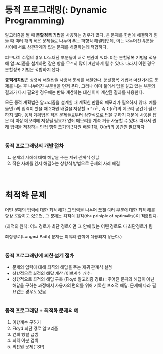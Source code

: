 # 동적 프로그래밍(: Dynamic Programming)

알고리즘을 짤 때 **분할정복 기법**을 사용하는 경우가 많다. 큰 문제를 한번에 해결하기 힘들 때 여러 개의 작은 문제들로 나누어 푸는 하향식 해결법인데, 이는 나누어진 부분들 사이에 서로 상관관계가 없는 문제를 해결하는데 적합하다. 

피보나치 수열의 경우 나누어진 부분들이 서로 연관이 있다. 이는 분할정복 기법을 적용해 알고리즘을 설계하면 같은 항을 무수히 많이 계산하게 될 수 있다. 따라서 이런 경우 분할정복 기법은 적합하지 않다.

**동적계획법**은 상향식 해결법을 사용해 문제를 해결한다. 분할정복 기법과 마찬가지로 문제를 나눈 후 나누어진 부분들을 먼저 푼다. 그러나 이미 풀어서 답을 알고 있는 부분의 결과가 다시 필요한 경우에는 반복 계산하는 대신 이미 계산된 결과를 사용한다.

모든 동적 계획법은 알고리즘을 설계할 때 계획한 만큼의 메모리가 필요하지 않다. 예를 들면 n의 입력이 있을 때 2차원 배열을 저장할 n * n² , 즉 O(n³)의 메모리 공간이 필요하지 않다. 동적 계획법은 작은 문제들로부터 상향식으로 답을 구하기 때문에 사용된 답은 더 이상 메모리에 저장될 필요가 없어 메모리를 계속 거듭 사용할 수 있다. 따라서 원래 입력을 저장하는 인접 행렬 크기의 2차원 배열 1개, O(n²)의 공간만 필요하다.   <br><br>

### 동적 프로그래밍의 개발 절차

1. 문제의 사례에 대해 해답을 주는 재귀 관계식 정립
2. 작은 사례를 먼저 해결하는 상향식 방법으로 문제의 사례 해결  <br><br><br> 

# 최적화 문제

어떤 문제의 입력에 대한 최적 해가 그 입력을 나누어 쪼갠 여러 부분에 대한 최적 해를 항상 포함하고 있으면, 그 문제는 최적의 원칙(the priniple of optimality)이 적용된다.

(최적의 원칙: 어느 경로가 최단 경로이면 그 안에 있는 어떤 경로도 다 최단경로가 됨

최장경로(Longest Path) 문제는 최적의 원칙이 적용되지 않는다.)   <br><br>

### 동적 프로그래밍에 의한 설계 절차

- 문제의 입력에 대해 최적의 해답을 주는 재귀 관계식 설정
- 상향적으로 최적의 해답 계산 (이항계수 개수)
- 상향적으로 최적의 해답 구축 (Floyd 알고리즘 경로)
    : 주어진 문제의 해답이 아닌 해답을 구하는 과정에서 사용자의 편의를 위해 기록한 보조적 해답. 문제에 따라 필요없는 경우도 있음   <br><br>

### 동적 프로그래밍 + 최적화 문제의 예

1. 이항계수 구하기
2. Floyd 최단 경로 알고리즘
3. 연쇄 행렬 곱셈
4. 최적 이분 검색
5. 외판원 문제(TSP)
